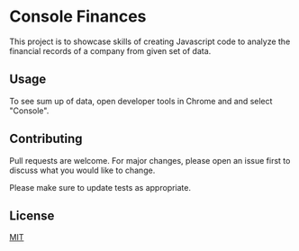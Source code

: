 # Console Finances

This project is to showcase skills of creating Javascript code to analyze the financial records of a company from given set of data. 

## Usage
To see sum up of data, open developer tools in Chrome and and select "Console".

## Contributing

Pull requests are welcome. For major changes, please open an issue first
to discuss what you would like to change.

Please make sure to update tests as appropriate.

## License

[MIT](https://choosealicense.com/licenses/mit/)